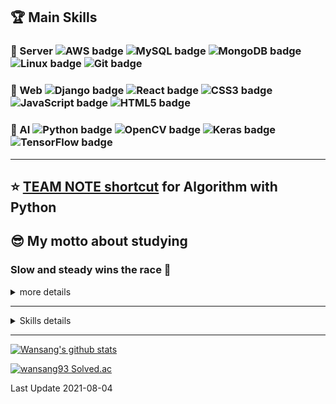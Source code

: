 ## 🏆 Main Skills

### 🥇 Server ![AWS badge](https://img.shields.io/badge/AWS-232F3E.svg?&style=flat-square&logo=Amazon%20AWS&logoColor=white) ![MySQL badge](https://img.shields.io/badge/MySQL-4479A1.svg?&style=flat-square&logo=MySQL&logoColor=white) ![MongoDB badge](https://img.shields.io/badge/MongoDB-47A248.svg?&style=flat-square&logo=MongoDB&logoColor=white) ![Linux badge](https://img.shields.io/badge/Linux-FCC624.svg?&style=flat-square&logo=Linux&logoColor=black) ![Git badge](https://img.shields.io/badge/Git-F05032.svg?&style=flat-square&logo=Git&logoColor=white)

### 🥉 Web ![Django badge](https://img.shields.io/badge/Django-092E20.svg?&style=flat-square&logo=Django&logoColor=white) ![React badge](https://img.shields.io/badge/React-61DAFB.svg?&style=flat-square&logo=React&logoColor=black)  ![CSS3 badge](https://img.shields.io/badge/CSS3-1572B6.svg?&style=flat-square&logo=CSS3&logoColor=white) ![JavaScript badge](https://img.shields.io/badge/JavaScript-F7DF1E.svg?&style=flat-square&logo=JavaScript&logoColor=black) ![HTML5 badge](https://img.shields.io/badge/HTML5-E34F26.svg?&style=flat-square&logo=HTML5&logoColor=white)

### 🥈 AI ![Python badge](https://img.shields.io/badge/Python-3776AB.svg?&style=flat-square&logo=Python&logoColor=white) ![OpenCV badge](https://img.shields.io/badge/OpenCV-5C3EE8.svg?&style=flat-square&logo=OpenCV&logoColor=white) ![Keras badge](https://img.shields.io/badge/Keras-D00000.svg?&style=flat-square&logo=Keras&logoColor=white) ![TensorFlow badge](https://img.shields.io/badge/TensorFlow-FF6F00.svg?&style=flat-square&logo=TensorFlow&logoColor=white)

---

## ⭐ [TEAM NOTE shortcut](https://github.com/wansang93/Algorithm/tree/master/Team%20Note) for Algorithm with Python

## 😎 My motto about studying

### **Slow and steady wins the race** 🐢

<details>
<summary>more details</summary>
<div markdown="1">

---

## 😜 What I am interested in now

1. Cloud(especially AWS) & Linux
2. BitCoin(blockchain), trading bot
3. ML & AL(especially Tensorflow and Keras)

## 😝 What I want to be a **Data Scientist**

## 😛 What I am studying

- **Basic Modern JavaScript** book
- **This is MySQL(8.0)** [Youtube Link](https://www.youtube.com/playlist?list=PLVsNizTWUw7Hox7NMhenT-bulldCp9HP9)
- **Linux on Coding Everybody** [Youtube Link](https://www.youtube.com/playlist?list=PLuHgQVnccGMBT57a9dvEtd6OuWpugF9SH), [Site Link](https://opentutorials.org/course/2598)

## 😙 I'll study

- **Deep Learning with Python** book
- **Basic Machine/Deep Learning** [Youtube Link](https://www.youtube.com/playlist?list=PLlMkM4tgfjnLSOjrEJN31gZATbcj_MpUm)

## 🏫 What I've learned

- 2012 Mar ~ 2019 Feb: I majored in **Computer Information and Communication engineering** at **Hong-ik University**
- 2019 Apr ~ 2019 Nov: I studied the things below at **Samsung Multi-Campus**
  - Cloud Service(Azure)
  - Statistics(R)
  - Computer-Vision(Python, MySQL)
  - Data Analysis(Numpy, Pandas, Matplotlib, Scikit-Learn, etc.)
  - AI / ML / Deep Learning / Reinforcement Learning(Tensorflow, Keras, etc.)
  - Web Programming(JavaScript, Django)
- 2020 Dec ~ 2021 Jun: I am studying the things below at **Samsung Multi-Campus**
  - Web Programming(HTML, CSS, JavaScript, Django, React, Redux, Mobx)
  - Cloud Service(AWS)
  - Docker, Kubernetes

### 💻 On the Internet

- 2019 Nov: **Python for Beginner** [Programmers Link](https://programmers.co.kr/learn/courses/2)
- 2019 Nov ~ 2020 Jul: **Python Coding Do-Jang** [Do-Jang Link](https://dojang.io/course/view.php?id=7)
- 2020 Feb 17 ~ 18: **Code Python like Python style** [Programmers Link](https://programmers.co.kr/learn/courses/4008)
- 2020 Jun ~ 2020 Sep: **How to use Python in Slicon-Velly** [Udemy Link](https://www.udemy.com/course/python-beginner-korean/)
- 2020 Jul: **Basic Git & Github(Document Controller from the hell)** book & web [Youtube Link](https://www.youtube.com/playlist?list=PLRx0vPvlEmdD5FLIdwTM4mKBgyjv4no81)
- 2020 Sep ~ 2020 Dec: **This is Linux(CentOS 8)** [Youtube Link](https://www.youtube.com/playlist?list=PLVsNizTWUw7EJ9z-LW3lv3VC-6HI9I3hN)
- 2020 Oct ~ 2021 July: **This is Coding test** [Youtube Link](https://www.youtube.com/playlist?list=PLRx0vPvlEmdAghTr5mXQxGpHjWqSz0dgC)

will be updated

### 📚 From Books

📕📙📒📗📘

will be updated

</div>
</details>

---

<details>
<summary>Skills details</summary>
<div markdown="1">

---

![JavaScript badge](https://img.shields.io/badge/JavaScript-F7DF1E.svg?&style=flat-square&logo=JavaScript&logoColor=black) JS의 기본문법과 DOM을 다룸

![Linux badge](https://img.shields.io/badge/Linux-FCC624.svg?&style=flat-square&logo=Linux&logoColor=black) 리눅스 기본과 쉘 스크립트를 익히고 다양한 서버 구축, 리눅스마스터 1급 도전 예정

![MobX badge](https://img.shields.io/badge/MobX-FF9955.svg?&style=flat-square&logo=MobX&logoColor=white) React 프로젝트(태양광) 상태관리를 MobX로 구현

![TensorFlow badge](https://img.shields.io/badge/TensorFlow-FF6F00.svg?&style=flat-square&logo=TensorFlow&logoColor=white) TensorFlow 2.0을 맛 봄

![Git badge](https://img.shields.io/badge/Git-F05032.svg?&style=flat-square&logo=Git&logoColor=white) Git으로 대부분의 코드를 관리

![HTML5 badge](https://img.shields.io/badge/HTML5-E34F26.svg?&style=flat-square&logo=HTML5&logoColor=white) 기본적인 HTML의 태그를 활용하여 웹 제작 가능

![Oracle badge](https://img.shields.io/badge/OracleDB-F80000.svg?&style=flat-square&logo=Oracle&logoColor=white) 학부시절 사용 경험(1학기)

![Keras badge](https://img.shields.io/badge/Keras-D00000.svg?&style=flat-square&logo=Keras&logoColor=white) Keras로 간단한 머신러닝 구현 가능

![Slack badge](https://img.shields.io/badge/Slack-4A154B.svg?&style=flat-square&logo=Slack&logoColor=white) 소통앱으로 사용 경험

![Heroku badge](https://img.shields.io/badge/Heroku-430098.svg?&style=flat-square&logo=Heroku&logoColor=white) 해로쿠를 통한 깃연동 앱 배포 가능, 배포 중

![Redux badge](https://img.shields.io/badge/Redux-764ABC.svg?&style=flat-square&logo=Redux&logoColor=white) React 프로젝트(비트코인) 상태관리를 MobX로 구현

![OpenCV badge](https://img.shields.io/badge/OpenCV-5C3EE8.svg?&style=flat-square&logo=OpenCV&logoColor=white)

![Jira badge](https://img.shields.io/badge/Jira-0052CC.svg?&style=flat-square&logo=Jira&logoColor=white)

![Azure badge](https://img.shields.io/badge/Azure-0078D4.svg?&style=flat-square&logo=Microsoft%20Azure&ogoColor=white)

![R badge](https://img.shields.io/badge/R-276DC3.svg?&style=flat-square&logo=R&logoColor=white) Youtube(트럼프와 김정은의 만남) 댓글 크롤링으로 감정 분석

![CSS3 badge](https://img.shields.io/badge/CSS3-1572B6.svg?&style=flat-square&logo=CSS3&logoColor=white) 간단하게 조작 가능

![MySQL badge](https://img.shields.io/badge/MySQL-4479A1.svg?&style=flat-square&logo=MySQL&logoColor=white)

![Python badge](https://img.shields.io/badge/Python-3776AB.svg?&style=flat-square&logo=Python&logoColor=white)

![Java badge](https://img.shields.io/badge/Java-007396.svg?&style=flat-square&logo=Java&logoColor=white)

![React badge](https://img.shields.io/badge/React-61DAFB.svg?&style=flat-square&logo=React&logoColor=black)

![MongoDB badge](https://img.shields.io/badge/MongoDB-47A248.svg?&style=flat-square&logo=MongoDB&logoColor=white)

![Django badge](https://img.shields.io/badge/Django-092E20.svg?&style=flat-square&logo=Django&logoColor=white)

![MariaDB badge](https://img.shields.io/badge/MariaDB-003545.svg?&style=flat-square&logo=MariaDB&logoColor=white)

![Miro badge](https://img.shields.io/badge/Miro-232F3E.svg?&style=flat-square&logo=Miro&logoColor=white)

![AWS badge](https://img.shields.io/badge/AWS-232F3E.svg?&style=flat-square&logo=Amazon%20AWS&logoColor=white)

![GitHub badge](https://img.shields.io/badge/GitHub-181717.svg?&style=flat-square&logo=GitHub&logoColor=white)

![Notion badge](https://img.shields.io/badge/Notion-000000.svg?&style=flat-square&logo=Notion&logoColor=white)

![C badge](https://img.shields.io/badge/C-A8B9CC.svg?&style=flat-square&logo=C&logoColor=black)

아이콘 만들어주는 사이트 참고 링크 -> [https://simpleicons.org](https://simpleicons.org)

</div>
</details>

---

[![Wansang's github stats](https://github-readme-stats.vercel.app/api?username=wansang93&title_color=FFFFFF&text_color=ced6e0&bg_color=30deg,000000,57606f)](https://github.com/anuraghazra/github-readme-stats)

[![wansang93 Solved.ac](http://mazassumnida.wtf/api/mini/generate_badge?boj=wansang93)](https://solved.ac/wansang93)

Last Update 2021-08-04
